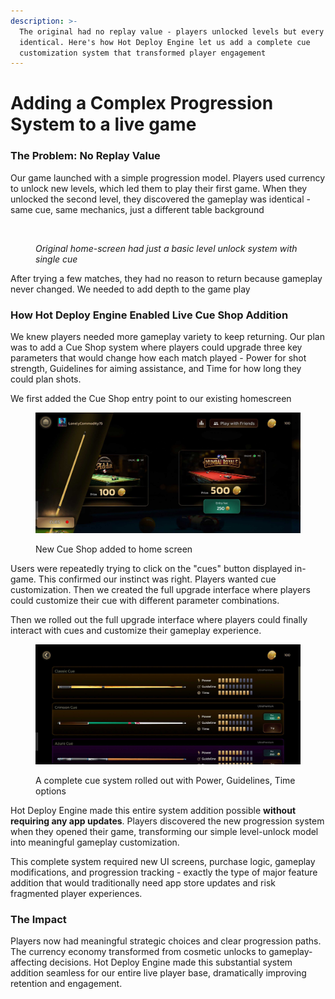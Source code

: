 ```yaml
---
description: >-
  The original had no replay value - players unlocked levels but every game felt
  identical. Here's how Hot Deploy Engine let us add a complete cue
  customization system that transformed player engagement
---
```


# Adding a Complex Progression System to a live game

### The Problem: No Replay Value

Our game launched with a simple progression model. Players used currency to unlock new levels, which led them to play their first game. When they unlocked the second level, they discovered the gameplay was identical - same cue, same mechanics, just a different table background

<figure><img src="../.gitbook/assets/Screenshot 2025-09-24 at 5.28.53 PM.png" alt="" width="563"><figcaption><p><em>Original home-screen had just a basic level unlock system with single cue</em></p></figcaption></figure>

&#x20;After trying a few matches, they had no reason to return because gameplay never changed. We needed to add depth to the game play

### How Hot Deploy Engine Enabled Live Cue Shop Addition

We knew players needed more gameplay variety to keep returning. Our plan was to add a Cue Shop system where players could upgrade three key parameters that would change how each match played - Power for shot strength, Guidelines for aiming assistance, and Time for how long they could plan shots.

We first added the Cue Shop entry point to our existing homescreen

<figure><img src="../.gitbook/assets/Screenshot_2025-09-24-17-27-52-38_66566482b18a9126eac6423bd3f61898 (1).jpg" alt="" width="563"><figcaption><p>New Cue Shop added to home screen</p></figcaption></figure>

Users were repeatedly trying to click on the "cues" button displayed in-game. This confirmed our instinct was right. Players wanted cue customization. Then we created the full upgrade interface where players could customize their cue with different parameter combinations.

Then we rolled out the full upgrade interface where players could finally interact with cues and customize their gameplay experience.

<figure><img src="../.gitbook/assets/Screenshot_2025-09-24-17-28-01-76_66566482b18a9126eac6423bd3f61898.jpg" alt="" width="563"><figcaption><p>A complete cue system rolled out with  Power, Guidelines, Time options</p></figcaption></figure>



Hot Deploy Engine made this entire system addition possible **without requiring any app updates**. Players discovered the new progression system when they opened their game, transforming our simple level-unlock model into meaningful gameplay customization.

This complete system required new UI screens, purchase logic, gameplay modifications, and progression tracking - exactly the type of major feature addition that would traditionally need app store updates and risk fragmented player experiences.

### The Impact

Players now had meaningful strategic choices and clear progression paths. The currency economy transformed from cosmetic unlocks to gameplay-affecting decisions. Hot Deploy Engine made this substantial system addition seamless for our entire live player base, dramatically improving retention and engagement.

